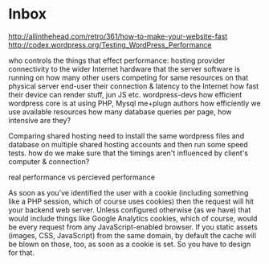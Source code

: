 Inbox
=====
http://allinthehead.com/retro/361/how-to-make-your-website-fast
http://codex.wordpress.org/Testing_WordPress_Performance

who controls the things that effect performance:
	hosting provider
		connectivity to the wider Internet
		hardware that the server software is running on
		how many other users competing for same resources on that physical server
	end-user
		their connection & latency to the Internet
		how fast their device can render stuff, jun JS etc.
	wordpress-devs
		how efficient wordpress core is at using PHP, Mysql
	me+plugn authors
		how efficiently we use available resources
		how many database queries per page,
		how intensive are they?

Comparing shared hosting
	need to install the same wordpress files and database on multiple shared hosting accounts and then run some speed tests.
	how do we make sure that the timings aren't influenced by client's computer & connection?

real performance vs percieved performance



As soon as you’ve identified the user with a cookie (including something like a PHP session, which of course uses cookies) then the request will hit your backend web server. Unless configured otherwise (as we have) that would include things like Google Analytics cookies, which of course, would be every request from any JavaScript-enabled browser. If you static assets (images, CSS, JavaScript) from the same domain, by default the cache will be blown on those, too, as soon as a cookie is set. So you have to design for that.
